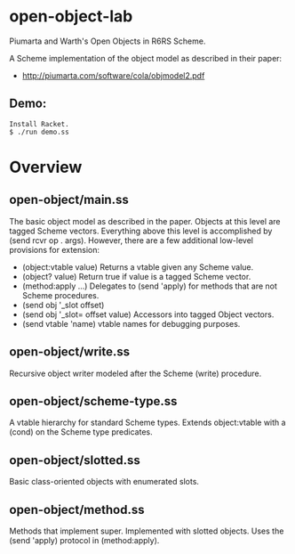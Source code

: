 open-object-lab
===============

Piumarta and Warth's Open Objects in R6RS Scheme.

A Scheme implementation of the object model as described in their paper:

* http://piumarta.com/software/cola/objmodel2.pdf

Demo:
-----

    Install Racket.
    $ ./run demo.ss

Overview
========

open-object/main.ss
-------------------

The basic object model as described in the paper.
Objects at this level are tagged Scheme vectors.
Everything above this level is accomplished by (send rcvr op . args).
However, there are a few additional low-level provisions for extension:

* (object:vtable value)
Returns a vtable given any Scheme value.
* (object? value)
Return true if value is a tagged Scheme vector.
* (method:apply ...)
Delegates to (send 'apply) for methods that are not Scheme procedures.
* (send obj '_slot offset)
* (send obj '_slot= offset value)
Accessors into tagged Object vectors.
* (send vtable 'name)
vtable names for debugging purposes.

open-object/write.ss
--------------------

Recursive object writer modeled after the Scheme (write) procedure.

open-object/scheme-type.ss
--------------------------

A vtable hierarchy for standard Scheme types.
Extends object:vtable with a (cond) on the Scheme type predicates.

open-object/slotted.ss
----------------------

Basic class-oriented objects with enumerated slots.

open-object/method.ss
---------------------

Methods that implement super.
Implemented with slotted objects.
Uses the (send 'apply) protocol in (method:apply).

